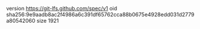 version https://git-lfs.github.com/spec/v1
oid sha256:9e9aadb8ac2f4986a6c391df65762cca88b0675e4928edd031d2779a80542060
size 1921

